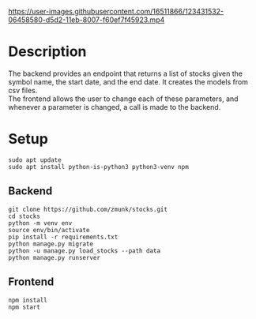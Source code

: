 https://user-images.githubusercontent.com/16511866/123431532-06458580-d5d2-11eb-8007-f60ef7f45923.mp4

# Description
The backend provides an endpoint that returns a list of stocks given the symbol name, the start date, and the end date. It creates the models from csv files.  
The frontend allows the user to change each of these parameters, and whenever a parameter is changed, a call is made to the backend.

# Setup
`sudo apt update`  
`sudo apt install python-is-python3 python3-venv npm`  

## Backend
`git clone https://github.com/zmunk/stocks.git`  
`cd stocks`  
`python -m venv env`  
`source env/bin/activate`  
`pip install -r requirements.txt`  
`python manage.py migrate`  
`python -u manage.py load_stocks --path data`  
`python manage.py runserver`  


## Frontend
`npm install`  
`npm start`  




